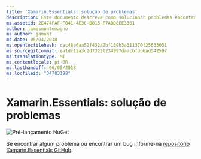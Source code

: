 ```yaml
---
title: 'Xamarin.Essentials: solução de problemas'
description: Este documento descreve como solucionar problemas encontrados durante o desenvolvimento com a biblioteca Xamarin.Essentials.
ms.assetid: 2E474FAF-F841-4E3C-B815-F7ABD8EE3361
author: jamesmontemagno
ms.author: jamont
ms.date: 05/04/2018
ms.openlocfilehash: cac48e6aa52f432a2bf139b3a311370f25633031
ms.sourcegitcommit: ea1dc12a3c2d7322f234997daacbfdb6ad542507
ms.translationtype: MT
ms.contentlocale: pt-BR
ms.lasthandoff: 06/05/2018
ms.locfileid: "34783198"
---
```

# <a name="xamarinessentials-troubleshooting"></a>Xamarin.Essentials: solução de problemas

![Pré-lançamento NuGet](~/media/shared/pre-release.png)

Se encontrar algum problema ou encontrar um bug informe-na [repositório Xamarin.Essentials GitHub](http://github.com/xamarin/Essentials).
